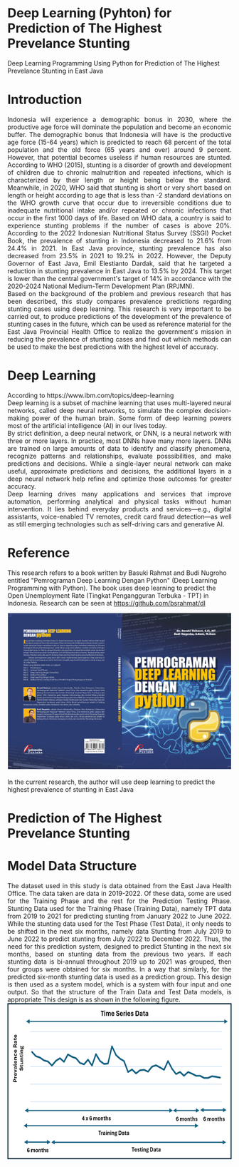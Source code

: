 # Deep Learning (Pyhton) for Prediction of The Highest Prevelance Stunting
Deep Learning Programming Using Python for Prediction of The Highest Prevelance Stunting in East Java

# Introduction
<div align="justify">
Indonesia will experience a demographic bonus in 2030, where the productive age force will dominate the population and become an economic buffer. The demographic bonus that Indonesia will have is the productive age force (15-64 years) which is predicted to reach 68 percent of the total population and the old force (65 years and over) around 9 percent. However, that potential becomes useless if human resources are stunted. According to WHO (2015), stunting is a disorder of growth and development of children due to chronic malnutrition and repeated infections, which is characterized by their length or height being below the standard. Meanwhile, in 2020, WHO said that stunting is short or very short based on length or height according to age that is less than -2 standard deviations on the WHO growth curve that occur due to irreversible conditions due to inadequate nutritional intake and/or repeated or chronic infections that occur in the first 1000 days of life. Based on WHO data, a country is said to experience stunting problems if the number of cases is above 20%. According to the 2022 Indonesian Nutritional Status Survey (SSGI) Pocket Book, the prevalence of stunting in Indonesia decreased to 21.6% from 24.4% in 2021. In East Java province, stunting prevalence has also decreased from 23.5% in 2021 to 19.2% in 2022. However, the Deputy Governor of East Java, Emil Elestianto Dardak, said that he targeted a reduction in stunting prevalence in East Java to 13.5% by 2024. This target is lower than the central government's target of 14% in accordance with the 2020-2024 National Medium-Term Development Plan (RPJMN).
<br>
Based on the background of the problem and previous research that has been described, this study compares prevalence predictions regarding stunting cases using deep learning. This research is very important to be carried out, to produce predictions of the development of the prevalence of stunting cases in the future, which can be used as reference material for the East Java Provincial Health Office to realize the government's mission in reducing the prevalence of stunting cases and find out which methods can be used to make the best predictions with the highest level of accuracy.
</div>

# Deep Learning
<div align="justify">
According to https://www.ibm.com/topics/deep-learning 
<br>
Deep learning is a subset of machine learning that uses multi-layered neural networks, called deep neural networks, to simulate the complex decision-making power of the human brain. Some form of deep learning powers most of the artificial intelligence (AI) in our lives today.
<br>
By strict definition, a deep neural network, or DNN, is a neural network with three or more layers. In practice, most DNNs have many more layers. DNNs are trained on large amounts of data to identify and classify phenomena, recognize patterns and relationships, evaluate posssibilities, and make predictions and decisions. While a single-layer neural network can make useful, approximate predictions and decisions, the additional layers in a deep neural network help refine and optimize those outcomes for greater accuracy.
<br>
Deep learning drives many applications and services that improve automation, performing analytical and physical tasks without human intervention. It lies behind everyday products and services—e.g., digital assistants, voice-enabled TV remotes,  credit card fraud detection—as well as still emerging technologies such as self-driving cars and generative AI. 
<br>
</div>

# Reference
This research refers to a book written by Basuki Rahmat and Budi Nugroho entitled "Pemrograman Deep Learning Dengan Python" (Deep Learning Programming with Python). The book uses deep learning to predict the Open Unemployment Rate (Tingkat Pengangguran Terbuka - TPT) in Indonesia. Research can be seen at https://github.com/bsrahmat/dl
<br>
</div>
<div align="middle">
<img src="./Cover_DL.jpg" height="350rm">
</div>
<br>
In the current research, the author will use deep learning to predict the highest prevalence of stunting in East Java
</div>

# Prediction of The Highest Prevelance Stunting
# Model Data Structure
<div align="justify">
The dataset used in this study is data obtained from the East Java Health Office. The data taken are data in 2019-2022. Of these data, some are used for the Training Phase and the rest
for the Prediction Testing Phase. Stunting Data used for the Training Phase
(Training Data), namely TPT data from 2019 to 2021 for
predicting stunting from January 2022 to June 2022. While the stunting data used
for the Test Phase (Test Data), it only needs to be shifted in the next six months, namely data
Stunting from July 2019 to June 2022 to predict stunting from July 2022 to December 2022.
Thus, the need for this prediction system, designed to predict
Stunting in the next six months, based on stunting data from the previous two years.
If each stunting data is bi-annual throughout 2019 up to
2021 was grouped, then four groups were obtained for six months. In a way that
similarly, for the predicted six-month stunting data is used as a prediction group.
This design is then used as a system model, which is a system with four
input and one output. So that the structure of the Train Data and Test Data models, is appropriate
This design is as shown in the following figure.
<br>
</div>
<div align="middle">
<img src="./TimeSeries.png" height="350rm">
</div>

